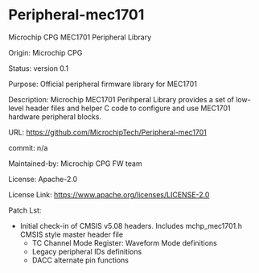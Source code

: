 # Peripheral-mec1701
Microchip CPG MEC1701 Peripheral Library

Origin:
   Microchip CPG

Status:
   version 0.1

Purpose:
   Official peripheral firmware library for MEC1701

Description:
   Microchip MEC1701 Perihperal Library provides a set of low-level
   header files and helper C code to configure and use MEC1701
   hardware peripheral blocks.

URL:
   https://github.com/MicrochipTech/Peripheral-mec1701

commit:
  n/a

Maintained-by:
   Microchip CPG FW team

License:
   Apache-2.0

License Link:
   https://www.apache.org/licenses/LICENSE-2.0

Patch Lst:
   * Initial check-in of CMSIS v5.08 headers.
      Includes mchp_mec1701.h CMSIS style master header file
      - TC Channel Mode Register: Waveform Mode definitions
      - Legacy peripheral IDs definitions
      - DACC alternate pin functions

       

